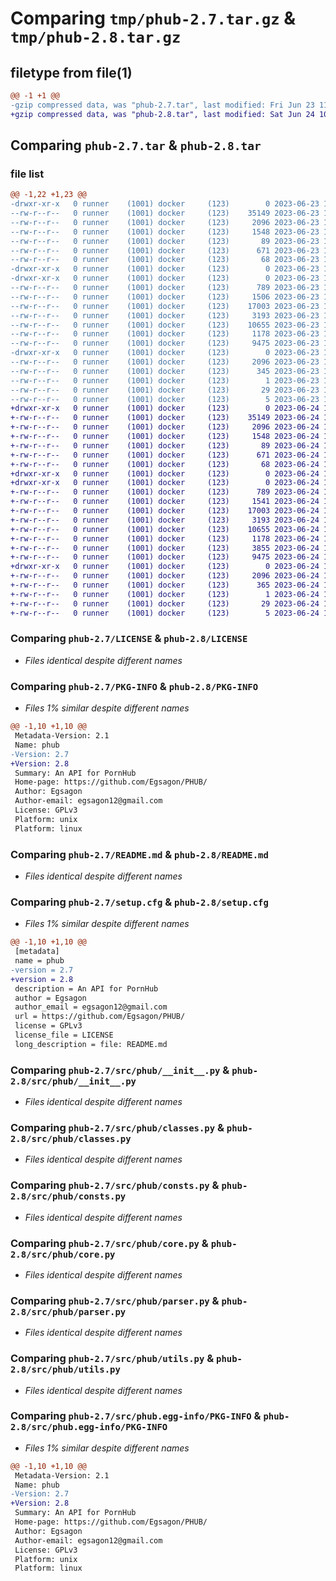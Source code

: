 # Comparing `tmp/phub-2.7.tar.gz` & `tmp/phub-2.8.tar.gz`

## filetype from file(1)

```diff
@@ -1 +1 @@
-gzip compressed data, was "phub-2.7.tar", last modified: Fri Jun 23 11:47:30 2023, max compression
+gzip compressed data, was "phub-2.8.tar", last modified: Sat Jun 24 10:07:04 2023, max compression
```

## Comparing `phub-2.7.tar` & `phub-2.8.tar`

### file list

```diff
@@ -1,22 +1,23 @@
-drwxr-xr-x   0 runner    (1001) docker     (123)        0 2023-06-23 11:47:30.808628 phub-2.7/
--rw-r--r--   0 runner    (1001) docker     (123)    35149 2023-06-23 11:47:20.000000 phub-2.7/LICENSE
--rw-r--r--   0 runner    (1001) docker     (123)     2096 2023-06-23 11:47:30.808628 phub-2.7/PKG-INFO
--rw-r--r--   0 runner    (1001) docker     (123)     1548 2023-06-23 11:47:20.000000 phub-2.7/README.md
--rw-r--r--   0 runner    (1001) docker     (123)       89 2023-06-23 11:47:20.000000 phub-2.7/pyproject.toml
--rw-r--r--   0 runner    (1001) docker     (123)      671 2023-06-23 11:47:30.808628 phub-2.7/setup.cfg
--rw-r--r--   0 runner    (1001) docker     (123)       68 2023-06-23 11:47:20.000000 phub-2.7/setup.py
-drwxr-xr-x   0 runner    (1001) docker     (123)        0 2023-06-23 11:47:30.804628 phub-2.7/src/
-drwxr-xr-x   0 runner    (1001) docker     (123)        0 2023-06-23 11:47:30.804628 phub-2.7/src/phub/
--rw-r--r--   0 runner    (1001) docker     (123)      789 2023-06-23 11:47:20.000000 phub-2.7/src/phub/__init__.py
--rw-r--r--   0 runner    (1001) docker     (123)     1506 2023-06-23 11:47:20.000000 phub-2.7/src/phub/__main__.py
--rw-r--r--   0 runner    (1001) docker     (123)    17003 2023-06-23 11:47:20.000000 phub-2.7/src/phub/classes.py
--rw-r--r--   0 runner    (1001) docker     (123)     3193 2023-06-23 11:47:20.000000 phub-2.7/src/phub/consts.py
--rw-r--r--   0 runner    (1001) docker     (123)    10655 2023-06-23 11:47:20.000000 phub-2.7/src/phub/core.py
--rw-r--r--   0 runner    (1001) docker     (123)     1178 2023-06-23 11:47:20.000000 phub-2.7/src/phub/parser.py
--rw-r--r--   0 runner    (1001) docker     (123)     9475 2023-06-23 11:47:20.000000 phub-2.7/src/phub/utils.py
-drwxr-xr-x   0 runner    (1001) docker     (123)        0 2023-06-23 11:47:30.808628 phub-2.7/src/phub.egg-info/
--rw-r--r--   0 runner    (1001) docker     (123)     2096 2023-06-23 11:47:30.000000 phub-2.7/src/phub.egg-info/PKG-INFO
--rw-r--r--   0 runner    (1001) docker     (123)      345 2023-06-23 11:47:30.000000 phub-2.7/src/phub.egg-info/SOURCES.txt
--rw-r--r--   0 runner    (1001) docker     (123)        1 2023-06-23 11:47:30.000000 phub-2.7/src/phub.egg-info/dependency_links.txt
--rw-r--r--   0 runner    (1001) docker     (123)       29 2023-06-23 11:47:30.000000 phub-2.7/src/phub.egg-info/requires.txt
--rw-r--r--   0 runner    (1001) docker     (123)        5 2023-06-23 11:47:30.000000 phub-2.7/src/phub.egg-info/top_level.txt
+drwxr-xr-x   0 runner    (1001) docker     (123)        0 2023-06-24 10:07:04.881997 phub-2.8/
+-rw-r--r--   0 runner    (1001) docker     (123)    35149 2023-06-24 10:06:51.000000 phub-2.8/LICENSE
+-rw-r--r--   0 runner    (1001) docker     (123)     2096 2023-06-24 10:07:04.881997 phub-2.8/PKG-INFO
+-rw-r--r--   0 runner    (1001) docker     (123)     1548 2023-06-24 10:06:51.000000 phub-2.8/README.md
+-rw-r--r--   0 runner    (1001) docker     (123)       89 2023-06-24 10:06:51.000000 phub-2.8/pyproject.toml
+-rw-r--r--   0 runner    (1001) docker     (123)      671 2023-06-24 10:07:04.881997 phub-2.8/setup.cfg
+-rw-r--r--   0 runner    (1001) docker     (123)       68 2023-06-24 10:06:51.000000 phub-2.8/setup.py
+drwxr-xr-x   0 runner    (1001) docker     (123)        0 2023-06-24 10:07:04.877997 phub-2.8/src/
+drwxr-xr-x   0 runner    (1001) docker     (123)        0 2023-06-24 10:07:04.877997 phub-2.8/src/phub/
+-rw-r--r--   0 runner    (1001) docker     (123)      789 2023-06-24 10:06:51.000000 phub-2.8/src/phub/__init__.py
+-rw-r--r--   0 runner    (1001) docker     (123)     1541 2023-06-24 10:06:51.000000 phub-2.8/src/phub/__main__.py
+-rw-r--r--   0 runner    (1001) docker     (123)    17003 2023-06-24 10:06:51.000000 phub-2.8/src/phub/classes.py
+-rw-r--r--   0 runner    (1001) docker     (123)     3193 2023-06-24 10:06:51.000000 phub-2.8/src/phub/consts.py
+-rw-r--r--   0 runner    (1001) docker     (123)    10655 2023-06-24 10:06:51.000000 phub-2.8/src/phub/core.py
+-rw-r--r--   0 runner    (1001) docker     (123)     1178 2023-06-24 10:06:51.000000 phub-2.8/src/phub/parser.py
+-rw-r--r--   0 runner    (1001) docker     (123)     3855 2023-06-24 10:06:51.000000 phub-2.8/src/phub/phub_ui.py
+-rw-r--r--   0 runner    (1001) docker     (123)     9475 2023-06-24 10:06:51.000000 phub-2.8/src/phub/utils.py
+drwxr-xr-x   0 runner    (1001) docker     (123)        0 2023-06-24 10:07:04.881997 phub-2.8/src/phub.egg-info/
+-rw-r--r--   0 runner    (1001) docker     (123)     2096 2023-06-24 10:07:04.000000 phub-2.8/src/phub.egg-info/PKG-INFO
+-rw-r--r--   0 runner    (1001) docker     (123)      365 2023-06-24 10:07:04.000000 phub-2.8/src/phub.egg-info/SOURCES.txt
+-rw-r--r--   0 runner    (1001) docker     (123)        1 2023-06-24 10:07:04.000000 phub-2.8/src/phub.egg-info/dependency_links.txt
+-rw-r--r--   0 runner    (1001) docker     (123)       29 2023-06-24 10:07:04.000000 phub-2.8/src/phub.egg-info/requires.txt
+-rw-r--r--   0 runner    (1001) docker     (123)        5 2023-06-24 10:07:04.000000 phub-2.8/src/phub.egg-info/top_level.txt
```

### Comparing `phub-2.7/LICENSE` & `phub-2.8/LICENSE`

 * *Files identical despite different names*

### Comparing `phub-2.7/PKG-INFO` & `phub-2.8/PKG-INFO`

 * *Files 1% similar despite different names*

```diff
@@ -1,10 +1,10 @@
 Metadata-Version: 2.1
 Name: phub
-Version: 2.7
+Version: 2.8
 Summary: An API for PornHub
 Home-page: https://github.com/Egsagon/PHUB/
 Author: Egsagon
 Author-email: egsagon12@gmail.com
 License: GPLv3
 Platform: unix
 Platform: linux
```

### Comparing `phub-2.7/README.md` & `phub-2.8/README.md`

 * *Files identical despite different names*

### Comparing `phub-2.7/setup.cfg` & `phub-2.8/setup.cfg`

 * *Files 1% similar despite different names*

```diff
@@ -1,10 +1,10 @@
 [metadata]
 name = phub
-version = 2.7
+version = 2.8
 description = An API for PornHub
 author = Egsagon
 author_email = egsagon12@gmail.com
 url = https://github.com/Egsagon/PHUB/
 license = GPLv3
 license_file = LICENSE
 long_description = file: README.md
```

### Comparing `phub-2.7/src/phub/__init__.py` & `phub-2.8/src/phub/__init__.py`

 * *Files identical despite different names*

### Comparing `phub-2.7/src/phub/classes.py` & `phub-2.8/src/phub/classes.py`

 * *Files identical despite different names*

### Comparing `phub-2.7/src/phub/consts.py` & `phub-2.8/src/phub/consts.py`

 * *Files identical despite different names*

### Comparing `phub-2.7/src/phub/core.py` & `phub-2.8/src/phub/core.py`

 * *Files identical despite different names*

### Comparing `phub-2.7/src/phub/parser.py` & `phub-2.8/src/phub/parser.py`

 * *Files identical despite different names*

### Comparing `phub-2.7/src/phub/utils.py` & `phub-2.8/src/phub/utils.py`

 * *Files identical despite different names*

### Comparing `phub-2.7/src/phub.egg-info/PKG-INFO` & `phub-2.8/src/phub.egg-info/PKG-INFO`

 * *Files 1% similar despite different names*

```diff
@@ -1,10 +1,10 @@
 Metadata-Version: 2.1
 Name: phub
-Version: 2.7
+Version: 2.8
 Summary: An API for PornHub
 Home-page: https://github.com/Egsagon/PHUB/
 Author: Egsagon
 Author-email: egsagon12@gmail.com
 License: GPLv3
 Platform: unix
 Platform: linux
```

